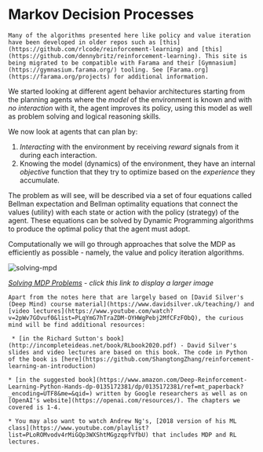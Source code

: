 # Markov Decision Processes

```{warning}
Many of the algorithms presented here like policy and value iteration have been developed in older repos such as [this](https://github.com/rlcode/reinforcement-learning) and [this](https://github.com/dennybritz/reinforcement-learning). This site is being migrated to be compatible with Farama and their [Gymnasium](https://gymnasium.farama.org/) tooling. See [Farama.org](https://farama.org/projects) for additional information.
```

We started looking at different agent behavior architectures starting from the planning agents where the _model_ of the environment is known and with _no interaction_ with it, the agent improves its policy, using this model as well as problem solving and logical reasoning skills. 

We now look at agents that can plan by:

1. _Interacting_ with the environment by receiving _reward_ signals from it during each interaction. 
2. Knowing the model (dynamics) of the environment, they have an internal _objective_ function that they try to optimize based on the _experience_ they accumulate.

The problem as will see, will be described via a set of four equations called Bellman expectation and Bellman optimality equations that connect the values (utility) with each state or action with the policy (strategy) of the agent. These equations can be solved by Dynamic Programming algorithms to produce the optimal policy  that the agent must adopt. 

Computationally we will go through approaches that solve the MDP as efficiently as possible - namely, the value and policy iteration algorithms.

![solving-mpd](images/solving-mdp.png)

*[Solving MDP Problems](https://raw.githubusercontent.com/pantelis/aiml-common/25b7bb61d967ac418eeffb1f87ee771386da590a/lectures/mdp/images/solving-mdp.png) - click this link to display a larger image*

```{note}
Apart from the notes here that are largely based on [David Silver's (Deep Mind) course material](https://www.davidsilver.uk/teaching/) and [video lectures](https://www.youtube.com/watch?v=2pWv7GOvuf0&list=PLqYmG7hTraZDM-OYHWgPebj2MfCFzFObQ), the curious mind will be find additional resources: 

 * [in the Richard Sutton's book](http://incompleteideas.net/book/RLbook2020.pdf) - David Silver's slides and video lectures are based on this book. The code in Python of the book is [here](https://github.com/ShangtongZhang/reinforcement-learning-an-introduction)

* [in the suggested book](https://www.amazon.com/Deep-Reinforcement-Learning-Python-Hands-dp-0135172381/dp/0135172381/ref=mt_paperback?_encoding=UTF8&me=&qid=) written by Google researchers as well as on [OpenAI's website](https://openai.com/resources/). The chapters we covered is 1-4. 

* You may also want to watch Andrew Ng's, [2018 version of his ML class](https://www.youtube.com/playlist?list=PLoROMvodv4rMiGQp3WXShtMGgzqpfVfbU) that includes MDP and RL lectures.
```

